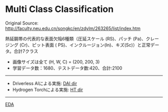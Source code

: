 # Multi Class Classification

Original Source: http://faculty.neu.edu.cn/songkc/en/zdylm/263265/list/index.htm  
  
熱延鋼帯の代表的な表面欠陥6種類（圧延スケール (RS)、パッチ (Pa)、クレージング (Cr)、ピット表面 ( PS)、インクルージョン(In)、キズ(Sc)）と正常データ。合計7クラス
 - 画像サイズは全て (H, W, C) = (200, 200, 3)
 - 学習データ数：1680、テストデータ数:420、合計:2100

***

 - Driverless AIによる実施: [DAI dir](./DAI)
 - Hydrogen Torchによる実施: [HT dir](./HT)

***

[EDA](./EDA.ipynb)
